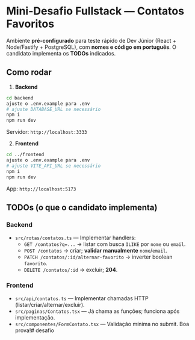 # Mini-Desafio Fullstack — **Contatos Favoritos**

Ambiente **pré-configurado** para teste rápido de Dev Júnior (React + Node/Fastify + PostgreSQL), com **nomes e código em português**.
O candidato implementa os **TODOs** indicados.

## Como rodar

1. **Backend**

```bash
cd backend
ajuste o .env.example para .env
# ajuste DATABASE_URL se necessário
npm i
npm run dev
```

Servidor: `http://localhost:3333`

2. **Frontend**

```bash
cd ../frontend
ajuste o .env.example para .env
# ajuste VITE_API_URL se necessário
npm i
npm run dev
```

App: `http://localhost:5173`

## TODOs (o que o candidato implementa)

### Backend

- `src/rotas/contatos.ts` — Implementar handlers:
  - `GET /contatos?q=...` → listar com busca `ILIKE` por `nome` ou `email`.
  - `POST /contatos` → criar; **validar manualmente** `nome`/`email`.
  - `PATCH /contatos/:id/alternar-favorito` → inverter boolean `favorito`.
  - `DELETE /contatos/:id` → excluir; **204**.

### Frontend

- `src/api/contatos.ts` — Implementar chamadas HTTP (listar/criar/alternar/excluir).
- `src/paginas/Contatos.tsx` — Já chama as funções; funciona após implementação.
- `src/componentes/FormContato.tsx` — Validação mínima no submit.
Boa prova!#   d e s a f i o  
 